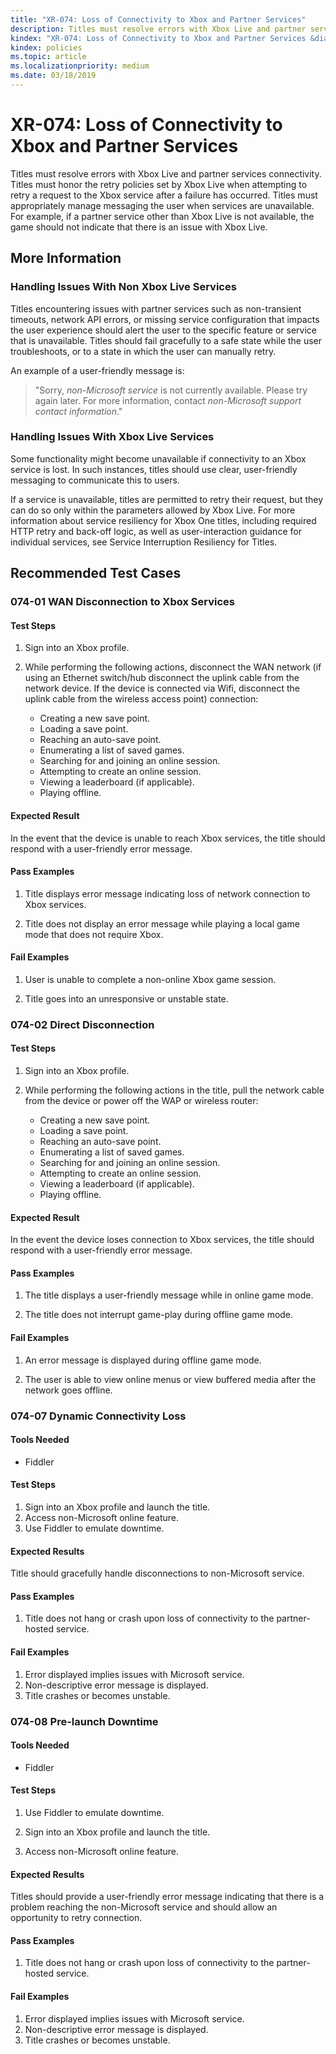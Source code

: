 ```yaml
---
title: "XR-074: Loss of Connectivity to Xbox and Partner Services"
description: Titles must resolve errors with Xbox Live and partner services connectivity.
kindex: "XR-074: Loss of Connectivity to Xbox and Partner Services &diams;"
kindex: policies
ms.topic: article
ms.localizationpriority: medium
ms.date: 03/18/2019
---
```


# XR-074: Loss of Connectivity to Xbox and Partner Services

Titles must resolve errors with Xbox Live and partner services connectivity. Titles must honor the retry policies set by Xbox Live when attempting to retry a request to the Xbox service after a failure has occurred.  Titles must appropriately manage messaging the user when services are unavailable. For example, if a partner service other than Xbox Live is not available, the game should not indicate that there is an issue with Xbox Live.


## More Information


### Handling Issues With Non Xbox Live Services

Titles encountering issues with partner services such as non-transient timeouts, network API errors, or missing service configuration that impacts the user experience should alert the user to the specific feature or service that is unavailable. Titles should fail gracefully to a safe state while the user troubleshoots, or to a state in which the user can manually retry.

An example of a user-friendly message is:

>"Sorry, _non-Microsoft service_ is not currently available. Please try again later. For more information, contact _non-Microsoft support contact information_."


### Handling Issues With Xbox Live Services

Some functionality might become unavailable if connectivity to an Xbox service is lost. In such instances, titles should use clear, user-friendly messaging to communicate this to users.

If a service is unavailable, titles are permitted to retry their request, but they can do so only within the parameters allowed by Xbox Live. For more information about service resiliency for Xbox One titles, including required HTTP retry and back-off logic, as well as user-interaction guidance for individual services, see Service Interruption Resiliency for Titles.


## Recommended Test Cases


### 074-01 WAN Disconnection to Xbox Services

#### Test Steps

1. Sign into an Xbox profile.

2. While performing the following actions, disconnect the WAN network (if using an Ethernet switch/hub disconnect the uplink cable from the network device. If the device is connected via Wifi, disconnect the uplink cable from the wireless access point) connection:
    * Creating a new save point.
    * Loading a save point.
    * Reaching an auto-save point.
    * Enumerating a list of saved games.
    * Searching for and joining an online session.
    * Attempting to create an online session.
    * Viewing a leaderboard (if applicable).
    * Playing offline.


#### Expected Result

In the event that the device is unable to reach Xbox services, the title should respond with a user-friendly error message.


#### Pass Examples

1. Title displays error message indicating loss of network connection to Xbox services.

2. Title does not display an error message while playing a local game mode that does not require Xbox.


#### Fail Examples

1. User is unable to complete a non-online Xbox game session.

2. Title goes into an unresponsive or unstable state.


### 074-02 Direct Disconnection


#### Test Steps

1. Sign into an Xbox profile.

2. While performing the following actions in the title, pull the network cable from the device or power off the WAP or wireless router:
    * Creating a new save point.
    * Loading a save point.
    * Reaching an auto-save point.
    * Enumerating a list of saved games.
    * Searching for and joining an online session.
    * Attempting to create an online session.
    * Viewing a leaderboard (if applicable).
    * Playing offline.


#### Expected Result

In the event the device loses connection to Xbox services, the title should respond with a user-friendly error message.


#### Pass Examples

1. The title displays a user-friendly message while in online game mode.

2. The title does not interrupt game-play during offline game mode.


#### Fail Examples

1. An error message is displayed during offline game mode.

2. The user is able to view online menus or view buffered media after the network goes offline.


### 074-07 Dynamic Connectivity Loss


#### Tools Needed

* Fiddler


#### Test Steps

1. Sign into an Xbox profile and launch the title.
2. Access non-Microsoft online feature.
3. Use Fiddler to emulate downtime.


#### Expected Results

Title should gracefully handle disconnections to non-Microsoft service.


#### Pass Examples

1. Title does not hang or crash upon loss of connectivity to the partner-hosted service.


#### Fail Examples

1. Error displayed implies issues with Microsoft service.
2. Non-descriptive error message is displayed.
3. Title crashes or becomes unstable.


### 074-08 Pre-launch Downtime


#### Tools Needed

* Fiddler


#### Test Steps

1. Use Fiddler to emulate downtime. 

2. Sign into an Xbox profile and launch the title.

3. Access non-Microsoft online feature.


#### Expected Results

Titles should provide a user-friendly error message indicating that there is a problem reaching the non-Microsoft service and should allow an opportunity to retry connection.


#### Pass Examples

1. Title does not hang or crash upon loss of connectivity to the partner-hosted service.


#### Fail Examples

1. Error displayed implies issues with Microsoft service.
2. Non-descriptive error message is displayed.
3. Title crashes or becomes unstable.
